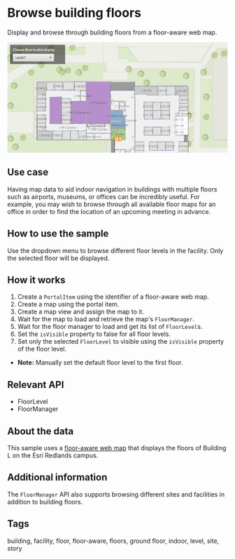 # Browse building floors

Display and browse through building floors from a floor-aware web map.

![Image of browse building floors](BrowseBuildingFloors.png)

## Use case

Having map data to aid indoor navigation in buildings with multiple floors such as airports, museums, or offices can be incredibly useful. For example, you may wish to browse through all available floor maps for an office in order to find the location of an upcoming meeting in advance.

## How to use the sample

Use the dropdown menu to browse different floor levels in the facility. Only the selected floor will be displayed.

## How it works

1. Create a `PortalItem` using the identifier of a floor-aware web map.
2. Create a map using the portal item.
3. Create a map view and assign the map to it.
4. Wait for the map to load and retrieve the map's `FloorManager`.
5. Wait for the floor manager to load and get its list of `FloorLevel`s.
6. Set the `isVisible` property to false for all floor levels.
7. Set only the selected `FloorLevel` to visible using the `isVisible` property of the floor level.
* **Note:** Manually set the default floor level to the first floor.

## Relevant API

* FloorLevel
* FloorManager

## About the data

This sample uses a [floor-aware web map](https://www.arcgis.com/home/item.html?id=f133a698536f44c8884ad81f80b6cfc7) that displays the floors of Building L on the Esri Redlands campus.

## Additional information

The `FloorManager` API also supports browsing different sites and facilities in addition to building floors.

## Tags

building, facility, floor, floor-aware, floors, ground floor, indoor, level, site, story